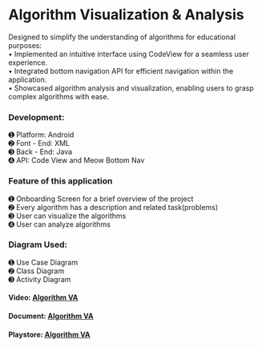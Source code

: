 # Algorithm Visualization & Analysis  
Designed to simplify the understanding of algorithms for educational purposes:  
• Implemented an intuitive interface using CodeView for a seamless user experience.  
• Integrated bottom navigation API for efficient navigation within the application.  
• Showcased algorithm analysis and visualization, enabling users to grasp complex algorithms with ease.  

### Development:  
➊ Platform: Android  
➋ Font - End: XML  
➌ Back - End: Java  
➍ API: Code View and Meow Bottom Nav  

### Feature of this application  
➊ Onboarding Screen for a brief overview of the project  
➋ Every algorithm has a description and related task(problems)  
➌ User can visualize the algorithms  
➍ User can analyze algorithms  

### Diagram Used:  
➊ Use Case Diagram  
➋ Class Diagram  
➌ Activity Diagram  

#### Video: [Algorithm VA](https://youtu.be/MwW2uFhKtCk) 
#### Document: [Algorithm VA](https://github.com/SakibvHossain/Algorithm-VA/files/14598647/Final-Year-Project-Report-Sakib_Hossain_18300021-RPSU_CSE.pdf)
#### Playstore: [Algorithm VA](https://play.google.com/store/apps/details?id=com.sakibxhossain.gridlayout_practice&pli=1) 
